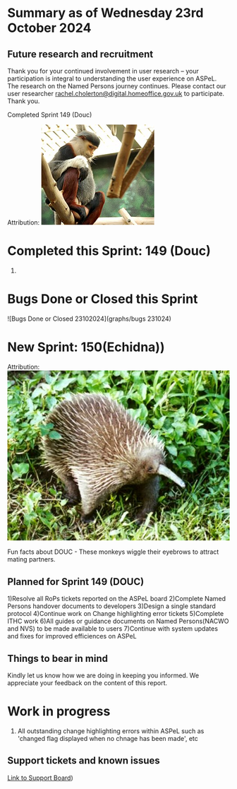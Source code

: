# Summary as of Wednesday 23rd October 2024



## Future research and recruitment 

Thank you for your continued involvement in user research – your participation is integral to understanding the user experience on ASPeL. The research on the Named Persons journey continues. Please contact our user researcher rachel.cholerton@digital.homeoffice.gov.uk to participate. Thank you.  
 


Completed Sprint 149 (Douc)



Attribution:
![Art G., CC BY 2.0 <https://creativecommons.org/licenses/by/2.0>, via Wikimedia Commons](graphs/Douc.jpg)








# Completed this Sprint: 149 (Douc)
1)

 

# Bugs Done or Closed this Sprint

![Bugs Done or Closed 23102024](graphs/bugs 231024)








# New Sprint: 150(Echidna))








Attribution:
![User:Jaganath, CC BY-SA 3.0 <http://creativecommons.org/licenses/by-sa/3.0/>, via Wikimedia Commons](128pxLong-beakedEchidna.jpg)







Fun facts about DOUC - These monkeys wiggle their eyebrows to attract mating partners.




## Planned for Sprint 149 (DOUC)

1)Resolve all RoPs tickets reported on the ASPeL board
2)Complete Named Persons handover documents to developers
3)Design a single standard protocol
4)Continue work on Change highlighting error tickets
5)Complete ITHC work
6)All guides or guidance documents on Named Persons(NACWO and NVS) to be made available to users
7)Continue with system updates and fixes for improved efficiences on ASPeL
   


   

## Things to bear in mind
Kindly let us know how we are doing in keeping you informed. We appreciate your feedback on the content of this report.

# Work in progress
1) All outstanding change highlighting errors within ASPeL such as 'changed flag displayed when no chnage has been made', etc 
  

   
 
   
## Support tickets and known issues
[Link to Support Board](https://collaboration.homeoffice.gov.uk/jira/secure/RapidBoard.jspa?rapidView=1717))





  

   
 
   
